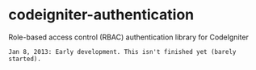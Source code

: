 codeigniter-authentication
==========================

Role-based access control (RBAC) authentication library for CodeIgniter

    Jan 8, 2013: Early development. This isn't finished yet (barely started).
